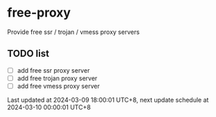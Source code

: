 
# free-proxy
Provide free ssr / trojan / vmess proxy servers


## TODO list
- [ ] add free ssr proxy server
- [ ] add free trojan proxy server
- [ ] add free vmess proxy server

Last updated at 2024-03-09 18:00:01 UTC+8, next update schedule at 2024-03-10 00:00:01 UTC+8

